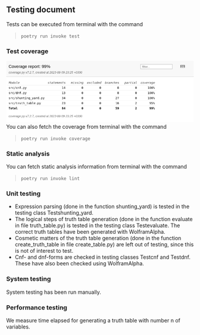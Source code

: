 ## Testing document <br>
Tests can be executed from terminal with the command <br>

>`poetry run invoke test`

### Test coverage
![coverage report](/Documentation/Images/coverage_09.08.png) <br>
You can also fetch the coverage from terminal with the command  <br>
>`poetry run invoke coverage`

### Static analysis
You can fetch static analysis information from terminal with the command <br>

>`poetry run invoke lint`

### Unit testing
- Expression parsing (done in the function shunting_yard) is tested in the testing class Testshunting_yard. <br>
- The logical steps of truth table generation (done in the function evaluate in file truth_table.py) is tested in the testing class Testevaluate. The correct truth tables have been generated with WolframAlpha.
- Cosmetic matters of the truth table generation (done in the function create_truth_table in file create_table.py) are left out of testing, since this is not of interest to test.
- Cnf- and dnf-forms are checked in testing classes Testcnf and Testdnf. These have also been checked using WolframAlpha.

### System testing
System testing has been run manually.

### Performance testing
We measure time elapsed for generating a truth table with number n of variables. 
